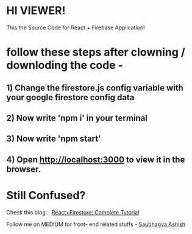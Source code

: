 # HI VIEWER!

This the Source Code for React + Firebase Application!

# follow these steps after clowning / downloding the code -

## 1) Change the firestore.js config variable with your google firestore config data
## 2) Now write 'npm i' in your terminal
## 3) Now write 'npm start'
## 4) Open [http://localhost:3000](http://localhost:3000) to view it in the browser.

# Still Confused?
Check this blog... [React+Firestore: Complete Tutorial](https://saubhagya-ashish.medium.com/react-google-firestore-complete-tutorial-df0cfd15f2cb)


Follow me on MEDIUM for front- end related stuffs  -  [Saubhagya Ashish](https://saubhagya-ashish.medium.com/)
